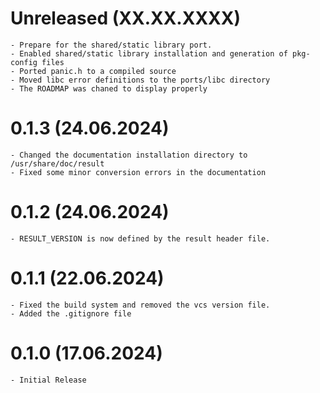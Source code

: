# Unreleased (XX.XX.XXXX)
    - Prepare for the shared/static library port.
    - Enabled shared/static library installation and generation of pkg-config files
    - Ported panic.h to a compiled source
    - Moved libc error definitions to the ports/libc directory
    - The ROADMAP was chaned to display properly

# 0.1.3 (24.06.2024)
    - Changed the documentation installation directory to /usr/share/doc/result
    - Fixed some minor conversion errors in the documentation

# 0.1.2 (24.06.2024)
    - RESULT_VERSION is now defined by the result header file.

# 0.1.1 (22.06.2024)
    - Fixed the build system and removed the vcs version file.
    - Added the .gitignore file

# 0.1.0 (17.06.2024)
    - Initial Release
